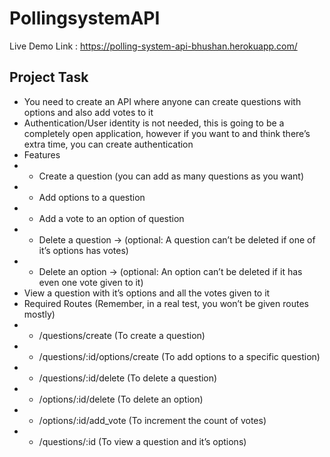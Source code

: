 # PollingsystemAPI
Live Demo Link : https://polling-system-api-bhushan.herokuapp.com/

## Project Task
- You need to create an API where anyone can create questions with options and also add votes to it
- Authentication/User identity is not needed, this is going to be a completely open application, however 
if you want to and think there’s extra time, you can create authentication
- Features
- - Create a question (you can add as many questions as you want)
- - Add options to a question
- - Add a vote to an option of question
- - Delete a question → (optional: A question can’t be deleted if one of it’s options has 
votes)
- - Delete an option → (optional: An option can’t be deleted if it has even one vote given to 
it)
- View a question with it’s options and all the votes given to it
- Required Routes (Remember, in a real test, you won’t be given routes mostly)
- - /questions/create (To create a question)
- - /questions/:id/options/create (To add options to a specific question)
- - /questions/:id/delete (To delete a question)
- - /options/:id/delete (To delete an option)
- - /options/:id/add_vote (To increment the count of votes)
- - /questions/:id (To view a question and it’s options)
